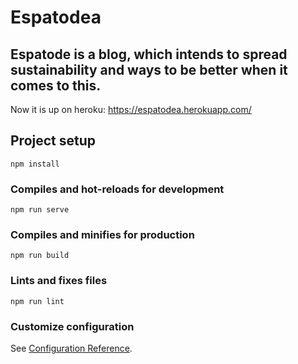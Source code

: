 # Espatodea
Espatode is a blog, which intends to spread sustainability and ways to be better when it comes to this.
---
 Now it is up on heroku: https://espatodea.herokuapp.com/
 <br/>
## Project setup
```
npm install
```

### Compiles and hot-reloads for development
```
npm run serve
```

### Compiles and minifies for production
```
npm run build
```

### Lints and fixes files
```
npm run lint
```

### Customize configuration
See [Configuration Reference](https://cli.vuejs.org/config/).
